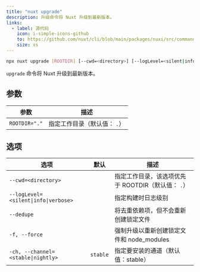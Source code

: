 ```yaml
---
title: "nuxt upgrade"
description: 升级命令将 Nuxt 升级到最新版本。
links:
  - label: 源代码
    icon: i-simple-icons-github
    to: https://github.com/nuxt/cli/blob/main/packages/nuxi/src/commands/upgrade.ts
    size: xs
---
```


<!--upgrade-cmd-->
```bash [Terminal]
npx nuxt upgrade [ROOTDIR] [--cwd=<directory>] [--logLevel=<silent|info|verbose>] [--dedupe] [-f, --force] [-ch, --channel=<stable|nightly>]
```
<!--/upgrade-cmd-->

`upgrade` 命令将 Nuxt 升级到最新版本。

## 参数

<!--upgrade-args-->
参数 | 描述
--- | ---
`ROOTDIR="."` | 指定工作目录（默认值： `.`）
<!--/upgrade-args-->

## 选项

<!--upgrade-opts-->
选项 | 默认 | 描述
--- | --- | ---
`--cwd=<directory>` |  | 指定工作目录，该选项优先于 ROOTDIR（默认值： `.`）
`--logLevel=<silent\|info\|verbose>` |  | 指定构建时日志级别
`--dedupe` |  | 将去重依赖项，但不会重新创建锁定文件
`-f, --force` |  | 强制升级以重新创建锁定文件和 node_modules
`-ch, --channel=<stable\|nightly>` | `stable` | 指定要安装的通道（默认值：stable）
<!--/upgrade-opts-->
